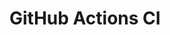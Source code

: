 # GitHub Actions CI











































































































































































































































































































































































































































































































































































































































































































































































































































































































































































































































































































































































































































































































































































































































































































































































































































































































































































































































































































































































































































































































































































































































































































































































































































































































































































































